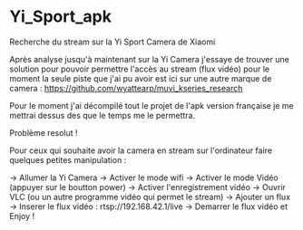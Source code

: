 # Yi_Sport_apk
Recherche du stream sur la Yi Sport Camera de Xiaomi


Après analyse jusqu'à maintenant sur la Yi Camera j'essaye de trouver une solution pour pouvoir
permettre l'accès au stream (flux vidéo) pour le moment la seule piste que j'ai pu avoir est ici
sur une autre marque de camera : https://github.com/wyattearp/muvi_kseries_research

Pour le moment j'ai décompilé tout le projet de l'apk version française je me mettrai dessus des que
le temps me le permettra.


Problème resolut !

Pour ceux qui souhaite avoir la camera en stream sur l'ordinateur faire quelques petites manipulation :

-> Allumer la Yi Camera
-> Activer le mode wifi
-> Activer le mode Vidéo (appuyer sur le boutton power)
-> Activer l'enregistrement vidéo
-> Ouvrir VLC (ou un autre programme vidéo qui permet le stream)
-> Ajouter un flux
-> Inserer le flux vidéo : rtsp://192.168.42.1/live
-> Demarrer le flux vidéo et Enjoy !
